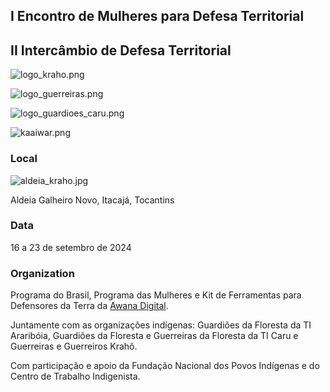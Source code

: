
## I Encontro de Mulheres para Defesa Territorial


## II Intercâmbio de Defesa Territorial


![logo_kraho.png](https://prod-files-secure.s3.us-west-2.amazonaws.com/e294c517-062c-4d9d-9b6a-e105c195d06a/c553e843-da70-4409-a80c-c0232f6ed5a4/logo_kraho.png?X-Amz-Algorithm=AWS4-HMAC-SHA256&X-Amz-Content-Sha256=UNSIGNED-PAYLOAD&X-Amz-Credential=ASIAZI2LB466W7JGSKW2%2F20250517%2Fus-west-2%2Fs3%2Faws4_request&X-Amz-Date=20250517T184941Z&X-Amz-Expires=3600&X-Amz-Security-Token=IQoJb3JpZ2luX2VjEKf%2F%2F%2F%2F%2F%2F%2F%2F%2F%2FwEaCXVzLXdlc3QtMiJHMEUCIQCbph4zrWloZMgagYuWNz04OMqTplyRwZ9v5wmyLQDaCwIgZBPAqjf5gWRBgGTDXxmpPhbyLFkHmVBcTMzx0Xyly9sq%2FwMIYBAAGgw2Mzc0MjMxODM4MDUiDD6YeWryelvoekIjOSrcA%2Fg78GRy2SJDjDgERV04SOo1moxHMrsqIJikuXQxytA%2BHnSyhD8w4kzJ1bznq6ZQnQPhrxfa%2BDwVSy8GjWkkUJezspGPIvwmBX%2Fu7NeaX%2BGLYKaLDMk%2FQJt1oaw1IITnV1K8j00Uj%2Fs0qw1W4qn7PN7DCAiWi9nqG4EL%2BFRZ89EojotW6ibp6uNRVT4mBnvg2dlg7iru7%2FHcBjiMq1vvH9Y2oKIh0QKbTWI1Gswtx95LsI737suGeeGDNALq5zyQ40gh542V%2FMEmtPW8fhzdzRlbhrnvnSjb9wYBF9SWco6EGRlH5UNHpf3tRvWF3gftFlf%2BM8n0wPtNWWbkXKwz0ATD9yINS1Ow2KM4KFoSFcVzdS5VibYosytz8Tck33rNSNSeU22PsYXuWKHS%2B4KyM%2BQCBTkh39Ums%2BKu15I1RVCgHhJwSn%2Fop2NbeR96cNbl8TnXq%2FA0%2BjnkChL1ec2XGdJDwS%2FC8JtuPEJZMIJmuElFmHx%2BIk%2FV4RYbHm4F%2B7NPbXtUHYKoQ6D2b1VjFIcE0N%2BQk03yM9OWZG%2Fx5nk3iuSjqWEqnwaRVxEAyXj7%2BpQ%2FEFx4zcUmKGPiYgNxTDM8%2B2ZaGKZu8iJUBCgCNu%2FKKdNutaKzLSVlcovGnODJMJO9osEGOqUBxaz1HTjFv5mlvTfsT%2Bs1nM6%2FotgRQsWsSeDVLf%2FWN%2BrXgF1Ee35F%2BrSjXQbzvuYG%2BJ%2Biig7aPBU%2FTFozqWTgggwWskd81KoacSA4AlayhLmksniRM5dB0pY2k5wL%2FJXt%2F4UXlzgIw5Ar2y7lACoElbhTdg%2Fnm9R7X3oBlNhJ9xzWZ2NbLmYEDY%2Bw6V%2Bga4XQHuW4nBmObjL212HAZj%2Bl5eo%2F56t2&X-Amz-Signature=159bb5b60d660f66d9ac7c67cafb056cfc1260565441a36104d9c894dd9f4e3b&X-Amz-SignedHeaders=host&x-id=GetObject)


![logo_guerreiras.png](https://prod-files-secure.s3.us-west-2.amazonaws.com/e294c517-062c-4d9d-9b6a-e105c195d06a/85f15c7a-5c90-4604-baf3-d304d395e8a6/logo_guerreiras.png?X-Amz-Algorithm=AWS4-HMAC-SHA256&X-Amz-Content-Sha256=UNSIGNED-PAYLOAD&X-Amz-Credential=ASIAZI2LB466W7JGSKW2%2F20250517%2Fus-west-2%2Fs3%2Faws4_request&X-Amz-Date=20250517T184941Z&X-Amz-Expires=3600&X-Amz-Security-Token=IQoJb3JpZ2luX2VjEKf%2F%2F%2F%2F%2F%2F%2F%2F%2F%2FwEaCXVzLXdlc3QtMiJHMEUCIQCbph4zrWloZMgagYuWNz04OMqTplyRwZ9v5wmyLQDaCwIgZBPAqjf5gWRBgGTDXxmpPhbyLFkHmVBcTMzx0Xyly9sq%2FwMIYBAAGgw2Mzc0MjMxODM4MDUiDD6YeWryelvoekIjOSrcA%2Fg78GRy2SJDjDgERV04SOo1moxHMrsqIJikuXQxytA%2BHnSyhD8w4kzJ1bznq6ZQnQPhrxfa%2BDwVSy8GjWkkUJezspGPIvwmBX%2Fu7NeaX%2BGLYKaLDMk%2FQJt1oaw1IITnV1K8j00Uj%2Fs0qw1W4qn7PN7DCAiWi9nqG4EL%2BFRZ89EojotW6ibp6uNRVT4mBnvg2dlg7iru7%2FHcBjiMq1vvH9Y2oKIh0QKbTWI1Gswtx95LsI737suGeeGDNALq5zyQ40gh542V%2FMEmtPW8fhzdzRlbhrnvnSjb9wYBF9SWco6EGRlH5UNHpf3tRvWF3gftFlf%2BM8n0wPtNWWbkXKwz0ATD9yINS1Ow2KM4KFoSFcVzdS5VibYosytz8Tck33rNSNSeU22PsYXuWKHS%2B4KyM%2BQCBTkh39Ums%2BKu15I1RVCgHhJwSn%2Fop2NbeR96cNbl8TnXq%2FA0%2BjnkChL1ec2XGdJDwS%2FC8JtuPEJZMIJmuElFmHx%2BIk%2FV4RYbHm4F%2B7NPbXtUHYKoQ6D2b1VjFIcE0N%2BQk03yM9OWZG%2Fx5nk3iuSjqWEqnwaRVxEAyXj7%2BpQ%2FEFx4zcUmKGPiYgNxTDM8%2B2ZaGKZu8iJUBCgCNu%2FKKdNutaKzLSVlcovGnODJMJO9osEGOqUBxaz1HTjFv5mlvTfsT%2Bs1nM6%2FotgRQsWsSeDVLf%2FWN%2BrXgF1Ee35F%2BrSjXQbzvuYG%2BJ%2Biig7aPBU%2FTFozqWTgggwWskd81KoacSA4AlayhLmksniRM5dB0pY2k5wL%2FJXt%2F4UXlzgIw5Ar2y7lACoElbhTdg%2Fnm9R7X3oBlNhJ9xzWZ2NbLmYEDY%2Bw6V%2Bga4XQHuW4nBmObjL212HAZj%2Bl5eo%2F56t2&X-Amz-Signature=7bbe78dc42eac5c72cf67762637bdbc1b2fdda85046551845aa2c42b4f45d8c0&X-Amz-SignedHeaders=host&x-id=GetObject)


![logo_guardioes_caru.png](https://prod-files-secure.s3.us-west-2.amazonaws.com/e294c517-062c-4d9d-9b6a-e105c195d06a/39c15d18-fde3-4435-bd2b-b7f663165bbc/logo_guardioes_caru.png?X-Amz-Algorithm=AWS4-HMAC-SHA256&X-Amz-Content-Sha256=UNSIGNED-PAYLOAD&X-Amz-Credential=ASIAZI2LB466W7JGSKW2%2F20250517%2Fus-west-2%2Fs3%2Faws4_request&X-Amz-Date=20250517T184941Z&X-Amz-Expires=3600&X-Amz-Security-Token=IQoJb3JpZ2luX2VjEKf%2F%2F%2F%2F%2F%2F%2F%2F%2F%2FwEaCXVzLXdlc3QtMiJHMEUCIQCbph4zrWloZMgagYuWNz04OMqTplyRwZ9v5wmyLQDaCwIgZBPAqjf5gWRBgGTDXxmpPhbyLFkHmVBcTMzx0Xyly9sq%2FwMIYBAAGgw2Mzc0MjMxODM4MDUiDD6YeWryelvoekIjOSrcA%2Fg78GRy2SJDjDgERV04SOo1moxHMrsqIJikuXQxytA%2BHnSyhD8w4kzJ1bznq6ZQnQPhrxfa%2BDwVSy8GjWkkUJezspGPIvwmBX%2Fu7NeaX%2BGLYKaLDMk%2FQJt1oaw1IITnV1K8j00Uj%2Fs0qw1W4qn7PN7DCAiWi9nqG4EL%2BFRZ89EojotW6ibp6uNRVT4mBnvg2dlg7iru7%2FHcBjiMq1vvH9Y2oKIh0QKbTWI1Gswtx95LsI737suGeeGDNALq5zyQ40gh542V%2FMEmtPW8fhzdzRlbhrnvnSjb9wYBF9SWco6EGRlH5UNHpf3tRvWF3gftFlf%2BM8n0wPtNWWbkXKwz0ATD9yINS1Ow2KM4KFoSFcVzdS5VibYosytz8Tck33rNSNSeU22PsYXuWKHS%2B4KyM%2BQCBTkh39Ums%2BKu15I1RVCgHhJwSn%2Fop2NbeR96cNbl8TnXq%2FA0%2BjnkChL1ec2XGdJDwS%2FC8JtuPEJZMIJmuElFmHx%2BIk%2FV4RYbHm4F%2B7NPbXtUHYKoQ6D2b1VjFIcE0N%2BQk03yM9OWZG%2Fx5nk3iuSjqWEqnwaRVxEAyXj7%2BpQ%2FEFx4zcUmKGPiYgNxTDM8%2B2ZaGKZu8iJUBCgCNu%2FKKdNutaKzLSVlcovGnODJMJO9osEGOqUBxaz1HTjFv5mlvTfsT%2Bs1nM6%2FotgRQsWsSeDVLf%2FWN%2BrXgF1Ee35F%2BrSjXQbzvuYG%2BJ%2Biig7aPBU%2FTFozqWTgggwWskd81KoacSA4AlayhLmksniRM5dB0pY2k5wL%2FJXt%2F4UXlzgIw5Ar2y7lACoElbhTdg%2Fnm9R7X3oBlNhJ9xzWZ2NbLmYEDY%2Bw6V%2Bga4XQHuW4nBmObjL212HAZj%2Bl5eo%2F56t2&X-Amz-Signature=170eb1b6dddd638f82a4714c073f79952920805bac63bda099f447f44638d088&X-Amz-SignedHeaders=host&x-id=GetObject)


![kaaiwar.png](https://prod-files-secure.s3.us-west-2.amazonaws.com/e294c517-062c-4d9d-9b6a-e105c195d06a/218a2755-4853-42aa-a184-cf21c1123788/kaaiwar.png?X-Amz-Algorithm=AWS4-HMAC-SHA256&X-Amz-Content-Sha256=UNSIGNED-PAYLOAD&X-Amz-Credential=ASIAZI2LB466W7JGSKW2%2F20250517%2Fus-west-2%2Fs3%2Faws4_request&X-Amz-Date=20250517T184941Z&X-Amz-Expires=3600&X-Amz-Security-Token=IQoJb3JpZ2luX2VjEKf%2F%2F%2F%2F%2F%2F%2F%2F%2F%2FwEaCXVzLXdlc3QtMiJHMEUCIQCbph4zrWloZMgagYuWNz04OMqTplyRwZ9v5wmyLQDaCwIgZBPAqjf5gWRBgGTDXxmpPhbyLFkHmVBcTMzx0Xyly9sq%2FwMIYBAAGgw2Mzc0MjMxODM4MDUiDD6YeWryelvoekIjOSrcA%2Fg78GRy2SJDjDgERV04SOo1moxHMrsqIJikuXQxytA%2BHnSyhD8w4kzJ1bznq6ZQnQPhrxfa%2BDwVSy8GjWkkUJezspGPIvwmBX%2Fu7NeaX%2BGLYKaLDMk%2FQJt1oaw1IITnV1K8j00Uj%2Fs0qw1W4qn7PN7DCAiWi9nqG4EL%2BFRZ89EojotW6ibp6uNRVT4mBnvg2dlg7iru7%2FHcBjiMq1vvH9Y2oKIh0QKbTWI1Gswtx95LsI737suGeeGDNALq5zyQ40gh542V%2FMEmtPW8fhzdzRlbhrnvnSjb9wYBF9SWco6EGRlH5UNHpf3tRvWF3gftFlf%2BM8n0wPtNWWbkXKwz0ATD9yINS1Ow2KM4KFoSFcVzdS5VibYosytz8Tck33rNSNSeU22PsYXuWKHS%2B4KyM%2BQCBTkh39Ums%2BKu15I1RVCgHhJwSn%2Fop2NbeR96cNbl8TnXq%2FA0%2BjnkChL1ec2XGdJDwS%2FC8JtuPEJZMIJmuElFmHx%2BIk%2FV4RYbHm4F%2B7NPbXtUHYKoQ6D2b1VjFIcE0N%2BQk03yM9OWZG%2Fx5nk3iuSjqWEqnwaRVxEAyXj7%2BpQ%2FEFx4zcUmKGPiYgNxTDM8%2B2ZaGKZu8iJUBCgCNu%2FKKdNutaKzLSVlcovGnODJMJO9osEGOqUBxaz1HTjFv5mlvTfsT%2Bs1nM6%2FotgRQsWsSeDVLf%2FWN%2BrXgF1Ee35F%2BrSjXQbzvuYG%2BJ%2Biig7aPBU%2FTFozqWTgggwWskd81KoacSA4AlayhLmksniRM5dB0pY2k5wL%2FJXt%2F4UXlzgIw5Ar2y7lACoElbhTdg%2Fnm9R7X3oBlNhJ9xzWZ2NbLmYEDY%2Bw6V%2Bga4XQHuW4nBmObjL212HAZj%2Bl5eo%2F56t2&X-Amz-Signature=271173f4d25638201c89055c178e424a873c45392badb5c5b42a4747ebebbe05&X-Amz-SignedHeaders=host&x-id=GetObject)


### Local


![aldeia_kraho.jpg](https://prod-files-secure.s3.us-west-2.amazonaws.com/e294c517-062c-4d9d-9b6a-e105c195d06a/7effedd8-2265-43e7-88e3-efd4d1c6479a/aldeia_kraho.jpg?X-Amz-Algorithm=AWS4-HMAC-SHA256&X-Amz-Content-Sha256=UNSIGNED-PAYLOAD&X-Amz-Credential=ASIAZI2LB466W7JGSKW2%2F20250517%2Fus-west-2%2Fs3%2Faws4_request&X-Amz-Date=20250517T184941Z&X-Amz-Expires=3600&X-Amz-Security-Token=IQoJb3JpZ2luX2VjEKf%2F%2F%2F%2F%2F%2F%2F%2F%2F%2FwEaCXVzLXdlc3QtMiJHMEUCIQCbph4zrWloZMgagYuWNz04OMqTplyRwZ9v5wmyLQDaCwIgZBPAqjf5gWRBgGTDXxmpPhbyLFkHmVBcTMzx0Xyly9sq%2FwMIYBAAGgw2Mzc0MjMxODM4MDUiDD6YeWryelvoekIjOSrcA%2Fg78GRy2SJDjDgERV04SOo1moxHMrsqIJikuXQxytA%2BHnSyhD8w4kzJ1bznq6ZQnQPhrxfa%2BDwVSy8GjWkkUJezspGPIvwmBX%2Fu7NeaX%2BGLYKaLDMk%2FQJt1oaw1IITnV1K8j00Uj%2Fs0qw1W4qn7PN7DCAiWi9nqG4EL%2BFRZ89EojotW6ibp6uNRVT4mBnvg2dlg7iru7%2FHcBjiMq1vvH9Y2oKIh0QKbTWI1Gswtx95LsI737suGeeGDNALq5zyQ40gh542V%2FMEmtPW8fhzdzRlbhrnvnSjb9wYBF9SWco6EGRlH5UNHpf3tRvWF3gftFlf%2BM8n0wPtNWWbkXKwz0ATD9yINS1Ow2KM4KFoSFcVzdS5VibYosytz8Tck33rNSNSeU22PsYXuWKHS%2B4KyM%2BQCBTkh39Ums%2BKu15I1RVCgHhJwSn%2Fop2NbeR96cNbl8TnXq%2FA0%2BjnkChL1ec2XGdJDwS%2FC8JtuPEJZMIJmuElFmHx%2BIk%2FV4RYbHm4F%2B7NPbXtUHYKoQ6D2b1VjFIcE0N%2BQk03yM9OWZG%2Fx5nk3iuSjqWEqnwaRVxEAyXj7%2BpQ%2FEFx4zcUmKGPiYgNxTDM8%2B2ZaGKZu8iJUBCgCNu%2FKKdNutaKzLSVlcovGnODJMJO9osEGOqUBxaz1HTjFv5mlvTfsT%2Bs1nM6%2FotgRQsWsSeDVLf%2FWN%2BrXgF1Ee35F%2BrSjXQbzvuYG%2BJ%2Biig7aPBU%2FTFozqWTgggwWskd81KoacSA4AlayhLmksniRM5dB0pY2k5wL%2FJXt%2F4UXlzgIw5Ar2y7lACoElbhTdg%2Fnm9R7X3oBlNhJ9xzWZ2NbLmYEDY%2Bw6V%2Bga4XQHuW4nBmObjL212HAZj%2Bl5eo%2F56t2&X-Amz-Signature=32356975541e2fc9c7877ca1ad1c43e46800c76564b6232be04bc445b48f2eed&X-Amz-SignedHeaders=host&x-id=GetObject)


Aldeia Galheiro Novo, Itacajá, Tocantins


### Data


16 a 23 de setembro de 2024


### Organization


Programa do Brasil, Programa das Mulheres e Kit de Ferramentas para Defensores da Terra da [Awana Digital](https://awana.digital/).


Juntamente com as organizações indígenas: Guardiões da Floresta da TI Araribóia, Guardiões da Floresta e Guerreiras da Floresta da TI Caru e Guerreiras e Guerreiros Krahô.


Com participação e apoio da Fundação Nacional dos Povos Indígenas e do Centro de Trabalho Indigenista.


